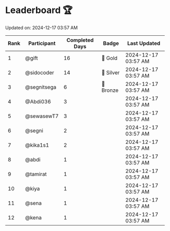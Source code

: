 # Leaderboard 🏆

Updated on: 2024-12-17 03:57 AM

| Rank | Participant       | Completed Days | Badge      | Last Updated         |
|------|-------------------|----------------|------------|----------------------|
| 1    | @gift             | 16             | 🏅 Gold     | 2024-12-17 03:57 AM |
| 2    | @sidocoder        | 14             | 🥈 Silver   | 2024-12-17 03:57 AM |
| 3    | @segnitsega       | 6              | 🥉 Bronze   | 2024-12-17 03:57 AM |
| 4    | @Abdi036          | 3              |            | 2024-12-17 03:57 AM |
| 5    | @sewasewT7        | 3              |            | 2024-12-17 03:57 AM |
| 6    | @segni            | 2              |            | 2024-12-17 03:57 AM |
| 7    | @kika1s1          | 2              |            | 2024-12-17 03:57 AM |
| 8    | @abdi             | 1              |            | 2024-12-17 03:57 AM |
| 9    | @tamirat          | 1              |            | 2024-12-17 03:57 AM |
| 10   | @kiya             | 1              |            | 2024-12-17 03:57 AM |
| 11   | @sena             | 1              |            | 2024-12-17 03:57 AM |
| 12   | @kena             | 1              |            | 2024-12-17 03:57 AM |
